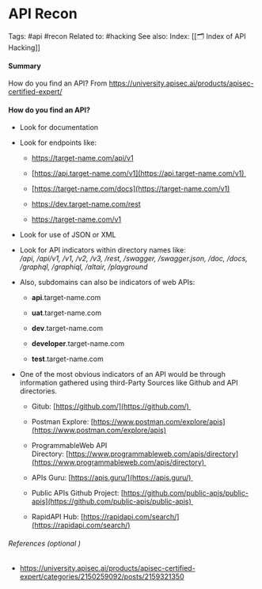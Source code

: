 # API Recon
Tags: #api #recon
Related to: #hacking 
See also: 
Index: [[🗂️ Index of API Hacking]] 

#### Summary
How do you find an API? From https://university.apisec.ai/products/apisec-certified-expert/

#### How do you find an API?
- Look for documentation
- Look for endpoints like:
	- https://target-name.com/api/v1

	- [https://api.target-name.com/v1](https://api.target-name.com/v1) 

	- [https://target-name.com/docs](https://target-name.com/v1)

	- https://dev.target-name.com/rest

	- https://target-name.com/v1

- Look for use of JSON or XML

- Look for API indicators within directory names like:  
_/api, /api/v1, /v1, /v2, /v3, /rest, /swagger, /swagger.json, /doc, /docs, /graphql, /graphiql, /altair, /playground_

- Also, subdomains can also be indicators of web APIs:

	- **api**.target-name.com

	- **uat**.target-name.com

	- **dev**.target-name.com

	- **developer**.target-name.com

	- **test**.target-name.com

- One of the most obvious indicators of an API would be through information gathered using third-Party Sources like Github and API directories.

	 - Gitub: [https://github.com/](https://github.com/) 

	- Postman Explore: [https://www.postman.com/explore/apis](https://www.postman.com/explore/apis)
	
	- ProgrammableWeb API Directory: [https://www.programmableweb.com/apis/directory](https://www.programmableweb.com/apis/directory) 
	
	- APIs Guru: [https://apis.guru/](https://apis.guru/) 
	
	- Public APIs Github Project: [https://github.com/public-apis/public-apis](https://github.com/public-apis/public-apis) 
	
	- RapidAPI Hub: [https://rapidapi.com/search/](https://rapidapi.com/search/)

###### References  (optional )
- https://university.apisec.ai/products/apisec-certified-expert/categories/2150259092/posts/2159321350